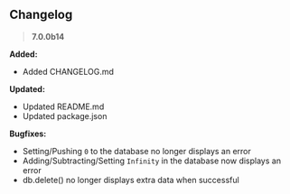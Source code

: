 ## Changelog

> **7.0.0b14**

**Added:**
- Added CHANGELOG.md

**Updated:**
- Updated README.md
- Updated package.json

**Bugfixes:**
- Setting/Pushing `0` to the database no longer displays an error
- Adding/Subtracting/Setting `Infinity` in the database now displays an error
- db.delete() no longer displays extra data when successful